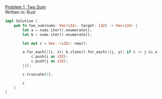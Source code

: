 [Problem 1, Two Sum](https://leetcode.com/problems/two-sum/)  
Written in: Rust

~~~rust
impl Solution {
    pub fn two_sum(nums: Vec<i32>, target: i32) -> Vec<i32> {
        let a = nums.iter().enumerate();
        let b = nums.iter().enumerate();

        let mut c = Vec::<i32>::new();

        a.for_each(|(i, x)| b.clone().for_each(|(j, y)| if i != j && x + y == target {
            c.push(i as i32);
            c.push(j as i32);
        }));

        c.truncate(2);

        c
    }
}
~~~